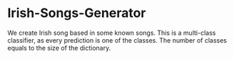 # Irish-Songs-Generator
We create Irish song  based in some known songs. This is a multi-class classifier, as every prediction is one of the classes. The number of classes equals to the size of the dictionary.

